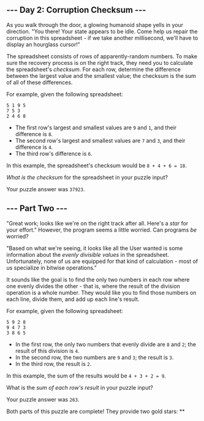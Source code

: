 --- Day 2: Corruption Checksum ---
----------------------------------

As you walk through the door, a glowing humanoid shape yells in your
direction. "You there! Your state appears to be idle. Come help us
repair the corruption in this spreadsheet - if we take another
millisecond, we'll have to display an hourglass cursor!"

The spreadsheet consists of rows of apparently-random numbers. To make
sure the recovery process is on the right track, they need you to
calculate the spreadsheet's *checksum*. For each row, determine the
difference between the largest value and the smallest value; the
checksum is the sum of all of these differences.

For example, given the following spreadsheet:

    5 1 9 5
    7 5 3
    2 4 6 8

-   The first row's largest and smallest values are `9` and `1`, and
    their difference is `8`.
-   The second row's largest and smallest values are `7` and `3`, and
    their difference is `4`.
-   The third row's difference is `6`.

In this example, the spreadsheet's checksum would be `8 + 4 + 6 = 18`.

*What is the checksum* for the spreadsheet in your puzzle input?

Your puzzle answer was `37923`.

--- Part Two ---
----------------

"Great work; looks like we're on the right track after all. Here's a
*star* for your effort." However, the program seems a little worried.
Can programs *be* worried?

"Based on what we're seeing, it looks like all the User wanted is some
information about the *evenly divisible values* in the spreadsheet.
Unfortunately, none of us are equipped for that kind of calculation -
most of us specialize in bitwise operations."

It sounds like the goal is to find the only two numbers in each row
where one evenly divides the other - that is, where the result of the
division operation is a whole number. They would like you to find those
numbers on each line, divide them, and add up each line's result.

For example, given the following spreadsheet:

    5 9 2 8
    9 4 7 3
    3 8 6 5

-   In the first row, the only two numbers that evenly divide are `8`
    and `2`; the result of this division is `4`.
-   In the second row, the two numbers are `9` and `3`; the result is
    `3`.
-   In the third row, the result is `2`.

In this example, the sum of the results would be `4 + 3 + 2 = 9`.

What is the *sum of each row's result* in your puzzle input?

Your puzzle answer was `263`.

Both parts of this puzzle are complete! They provide two gold stars:
\*\*
